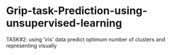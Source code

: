 # Grip-task-Prediction-using-unsupervised-learning
TASK#2: using 'iris' data predict optimum number of clusters and representing visually
